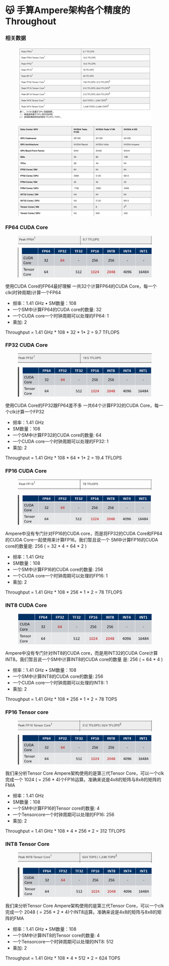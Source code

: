 # 😽 手算Ampere架构各个精度的Throughout

### 相关数据

<figure><img src="../../.gitbook/assets/图片 (11) (1) (1).png" alt=""><figcaption></figcaption></figure>

<figure><img src="../../.gitbook/assets/图片 (1) (1) (1) (1) (1) (1) (1) (1) (1) (1) (1) (1) (1) (1) (1).png" alt=""><figcaption></figcaption></figure>

### FP64 CUDA Core

<figure><img src="../../.gitbook/assets/图片 (1) (1) (1) (1) (1) (1) (1) (1) (1) (1) (1) (1) (1) (1) (1) (1).png" alt=""><figcaption></figcaption></figure>

使用CUDA Core的FP64最好理解 一共32个计算FP64的CUDA Core，每一个clk(时钟周期)计算一个FP64&#x20;

* 频率：1.41 GHz • SM数量：108&#x20;
* &#x20;一个SM中计算FP64的CUDA core的数量: 32&#x20;
* 一个CUDA core一个时钟周期可以处理的FP64: 1&#x20;
* 乘加: 2&#x20;

Throughput = 1.41 GHz \* 108 \* 32 \* 1\* 2 = 9.7 TFLOPS

### FP32 CUDA Core

<figure><img src="../../.gitbook/assets/图片 (2) (1) (1) (1) (1) (1) (1) (1) (1) (1).png" alt=""><figcaption></figcaption></figure>

使用CUDA Core的FP32跟FP64差不多 一共64个计算FP32的CUDA Core，每一个clk计算一个FP32&#x20;

* 频率：1.41 GHz&#x20;
* SM数量：108&#x20;
* 一个SM中计算FP32的CUDA core的数量: 64&#x20;
* &#x20;一个CUDA core一个时钟周期可以处理的FP32: 1&#x20;
* 乘加: 2&#x20;

Throughput = 1.41 GHz \* 108 \* 64 \* 1\* 2 = 19.4 TFLOPS

### FP16 CUDA Core

<figure><img src="../../.gitbook/assets/图片 (3) (1) (1) (1) (1) (1) (1) (1) (1).png" alt=""><figcaption></figcaption></figure>

Ampere中没有专门针对FP16的CUDA core，而是将FP32的CUDA Core和FP64的CUDA Core一起使用来计算FP16。我们暂且说一个 SM中计算FP16的CUDA core的数量是: 256 ( = 32 \* 4 + 64 \* 2 )&#x20;

* 频率：1.41 GHz&#x20;
* SM数量：108&#x20;
* 一个SM中计算FP16的CUDA core的数量: 256&#x20;
* &#x20;一个CUDA core一个时钟周期可以处理的FP16: 1&#x20;
* 乘加: 2&#x20;

Throughput = 1.41 GHz \* 108 \* 256 \* 1 \* 2 = 78 TFLOPS

### INT8 CUDA Core

<figure><img src="../../.gitbook/assets/图片 (4) (1) (1) (1) (1) (1) (1).png" alt=""><figcaption></figcaption></figure>

Ampere中没有专门针对INT8的CUDA core，而是用INT32的CUDA Core计算INT8。我们暂且说一个SM中计算INT8的CUDA core的数量 是: 256 ( = 64 \* 4 )&#x20;

* 频率：1.41 GHz • SM数量：108&#x20;
* 一个SM中计算INT8的CUDA core的数量: 256&#x20;
* 一个CUDA core一个时钟周期可以处理的INT8: 1&#x20;
* 乘加: 2&#x20;

Throughput = 1.41 GHz \* 108 \* 256 \* 1 \* 2 = 78 TOPS

### FP16 Tensor core

<figure><img src="../../.gitbook/assets/图片 (7) (1) (1).png" alt=""><figcaption></figcaption></figure>

我们来分析Tensor Core Ampere架构使用的是第三代Tensor Core，可以一个clk完成一个 1024 ( = 256 \* 4)个FP16运算。准确来说是4x8的矩阵与8x8的矩阵的 FMA

* 频率：1.41 GHz&#x20;
* &#x20;SM数量：108&#x20;
* 一个SM中计算FP16的Tensor core的数量: 4&#x20;
* &#x20;一个Tensorcore一个时钟周期可以处理的FP16: 256&#x20;
* &#x20;乘加: 2&#x20;

Throughput = 1.41 GHz \* 108 \* 4 \* 256 \* 2 = 312 TFLOPS

### INT8 Tensor Core

<figure><img src="../../.gitbook/assets/图片 (1) (1) (1) (1) (1) (1) (1) (1) (1) (1) (1) (1) (1) (1).png" alt=""><figcaption></figcaption></figure>

我们来分析Tensor Core Ampere架构使用的是第三代Tensor Core，可以一个clk完成一个 2048 ( = 256 \* 2 \* 4)个INT8运算。准确来说是4x8的矩阵与8x8的矩 阵的FMA&#x20;

* 频率：1.41 GHz • SM数量：108&#x20;
* 一个SM中计算INT8的Tensor core的数量: 4
* 一个Tensorcore一个时钟周期可以处理的INT8: 512
* 乘加: 2&#x20;

Throughput = 1.41 GHz \* 108 \* 4 \* 512 \* 2 = 624 TOPS





